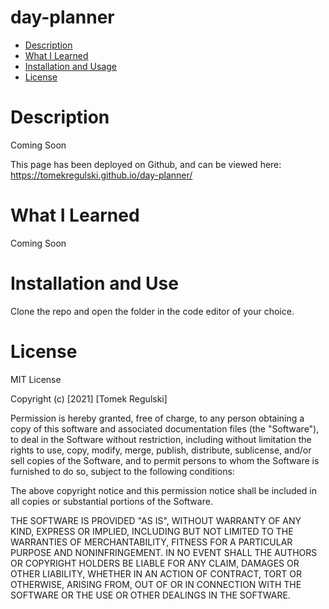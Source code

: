 # day-planner

* [Description ](#description)
* [What I Learned](#what-i-learned)
* [Installation and Usage](#installation-and-usa)
* [License](#license)


# Description

Coming Soon

This page has been deployed on Github, and can be viewed here:  https://tomekregulski.github.io/day-planner/


# What I Learned

Coming Soon

# Installation and Use

Clone the repo and open the folder in the code editor of your choice. 

# License

MIT License

Copyright (c) [2021] [Tomek Regulski]

Permission is hereby granted, free of charge, to any person obtaining a copy
of this software and associated documentation files (the "Software"), to deal
in the Software without restriction, including without limitation the rights
to use, copy, modify, merge, publish, distribute, sublicense, and/or sell
copies of the Software, and to permit persons to whom the Software is
furnished to do so, subject to the following conditions:

The above copyright notice and this permission notice shall be included in all
copies or substantial portions of the Software.

THE SOFTWARE IS PROVIDED "AS IS", WITHOUT WARRANTY OF ANY KIND, EXPRESS OR
IMPLIED, INCLUDING BUT NOT LIMITED TO THE WARRANTIES OF MERCHANTABILITY,
FITNESS FOR A PARTICULAR PURPOSE AND NONINFRINGEMENT. IN NO EVENT SHALL THE
AUTHORS OR COPYRIGHT HOLDERS BE LIABLE FOR ANY CLAIM, DAMAGES OR OTHER
LIABILITY, WHETHER IN AN ACTION OF CONTRACT, TORT OR OTHERWISE, ARISING FROM,
OUT OF OR IN CONNECTION WITH THE SOFTWARE OR THE USE OR OTHER DEALINGS IN THE
SOFTWARE.